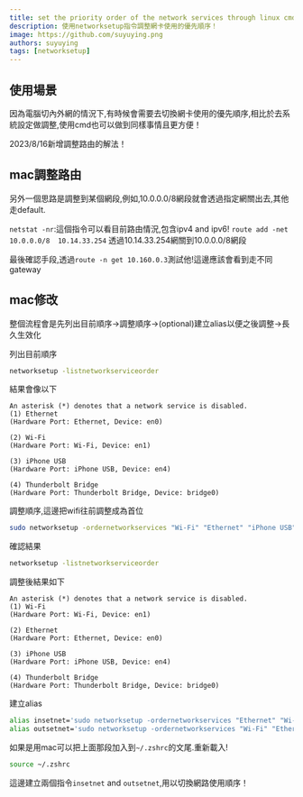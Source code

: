 ```yaml
---
title: set the priority order of the network services through linux cmd
description: 使用networksetup指令調整網卡使用的優先順序！
image: https://github.com/suyuying.png
authors: suyuying
tags: [networksetup]
---
```

## 使用場景

因為電腦切內外網的情況下,有時候會需要去切換網卡使用的優先順序,相比於去系統設定做調整,使用cmd也可以做到同樣事情且更方便！

2023/8/16新增調整路由的解法！

## mac調整路由
另外一個思路是調整到某個網段,例如,10.0.0.0/8網段就會透過指定網關出去,其他走default.

`netstat -nr`:這個指令可以看目前路由情況,包含ipv4 and ipv6!
`route add -net 10.0.0.0/8  10.14.33.254` 透過10.14.33.254網關到10.0.0.0/8網段

最後確認手段,透過`route -n get 10.160.0.3`測試他!這邊應該會看到走不同gateway


## mac修改

整個流程會是先列出目前順序->調整順序->(optional)建立alias以便之後調整->長久生效化

列出目前順序

```bash
networksetup -listnetworkserviceorder
```

結果會像以下

```text
An asterisk (*) denotes that a network service is disabled.
(1) Ethernet
(Hardware Port: Ethernet, Device: en0)

(2) Wi-Fi
(Hardware Port: Wi-Fi, Device: en1)

(3) iPhone USB
(Hardware Port: iPhone USB, Device: en4)

(4) Thunderbolt Bridge
(Hardware Port: Thunderbolt Bridge, Device: bridge0)
```

調整順序,這邊把wifi往前調整成為首位

```bash
sudo networksetup -ordernetworkservices "Wi-Fi" "Ethernet" "iPhone USB" "Thunderbolt Bridge"
```

確認結果

```bash
networksetup -listnetworkserviceorder
```

調整後結果如下

```text
An asterisk (*) denotes that a network service is disabled.
(1) Wi-Fi
(Hardware Port: Wi-Fi, Device: en1)

(2) Ethernet
(Hardware Port: Ethernet, Device: en0)

(3) iPhone USB
(Hardware Port: iPhone USB, Device: en4)

(4) Thunderbolt Bridge
(Hardware Port: Thunderbolt Bridge, Device: bridge0)
```

建立alias

```bash
alias insetnet='sudo networksetup -ordernetworkservices "Ethernet" "Wi-Fi"  "iPhone USB" "Thunderbolt Bridge"'
alias outsetnet='sudo networksetup -ordernetworkservices "Wi-Fi" "Ethernet" "iPhone USB" "Thunderbolt Bridge"'
```

如果是用mac可以把上面那段加入到`~/.zshrc`的文尾.重新載入!

```bash
source ~/.zshrc
```

這邊建立兩個指令`insetnet` and `outsetnet`,用以切換網路使用順序！
